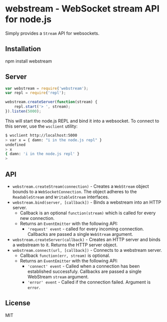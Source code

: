 # webstream - WebSocket stream API for node.js #

Simply provides a ```Stream``` API for websockets.

## Installation

npm install webstream

## Server

```javascript
var webstream = require('webstream');
var repl = require('repl');

webstream.createServer(function(stream) {
	repl.start('> ', stream);
}).listen(5000);
```

This will start the node.js REPL and bind it into a websocket. 
To connect to this server, use the ```wsclient``` utility:

```bash
$ wsclient http://localhost:5000
> var x = { damn: "i in the node.js repl" }
undefined
> x
{ damn: 'i in the node.js repl' }
> 
```

## API

 * ```webstream.createStream(connection)``` - Creates a ```WebStream``` object bounds to 
   a ```WebSocketConnection```. The object adheres to the ```ReadableStream``` and ```WritableStream```
   interfaces.
 * ```webstream.bind(server, [callback])``` - Binds a webstream into an HTTP server.
 	* Callback is an optional ```function(stream)``` which is called for every new connection.
 	* Returns an ```EventEmitter``` with the following API:
 		* ```'request' event``` - called for every incoming connection. 
 		  Callbacks are passed a single ```WebStream``` argument.
 * ```webstream.createServer(callback)``` - Creates an HTTP server and binds a webstream to it. Returns
   the HTTP server object.
 * ```webstream.connect(url, [callback])``` - Connects to a webstream server. 
 	* Callback ```function(err, stream)``` is optional.
 	* Returns an ```EventEmitter``` with the following API:
   		* ```'connect' event``` - Called when a connection has been established successfuly. Callbacks are passed a single WebStream ```stream``` argument.
   		* ```'error' event``` - Called if the connection failed. Argument is ```error```.


## License

MIT